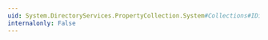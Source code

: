 ```yaml
---
uid: System.DirectoryServices.PropertyCollection.System#Collections#IDictionary#Item(System.Object)
internalonly: False
---
```

